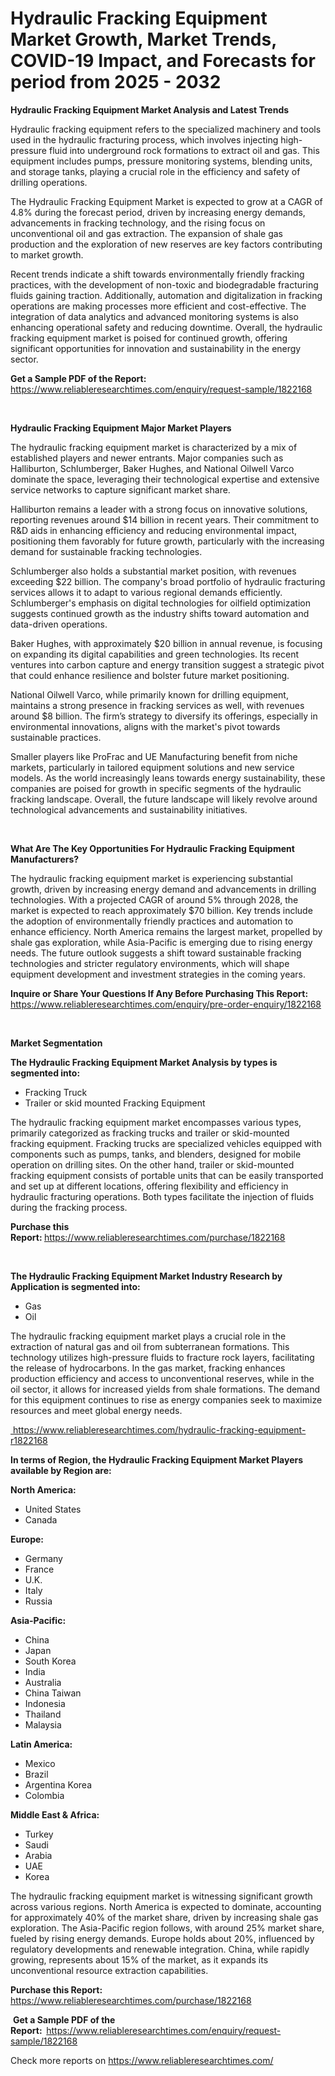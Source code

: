 <p><h1>Hydraulic Fracking Equipment Market Growth, Market Trends, COVID-19 Impact, and Forecasts for period from 2025 - 2032</h1></p><p><strong>Hydraulic Fracking Equipment Market Analysis and Latest Trends</strong></p>
<p><p>Hydraulic fracking equipment refers to the specialized machinery and tools used in the hydraulic fracturing process, which involves injecting high-pressure fluid into underground rock formations to extract oil and gas. This equipment includes pumps, pressure monitoring systems, blending units, and storage tanks, playing a crucial role in the efficiency and safety of drilling operations. </p><p>The Hydraulic Fracking Equipment Market is expected to grow at a CAGR of 4.8% during the forecast period, driven by increasing energy demands, advancements in fracking technology, and the rising focus on unconventional oil and gas extraction. The expansion of shale gas production and the exploration of new reserves are key factors contributing to market growth. </p><p>Recent trends indicate a shift towards environmentally friendly fracking practices, with the development of non-toxic and biodegradable fracturing fluids gaining traction. Additionally, automation and digitalization in fracking operations are making processes more efficient and cost-effective. The integration of data analytics and advanced monitoring systems is also enhancing operational safety and reducing downtime. Overall, the hydraulic fracking equipment market is poised for continued growth, offering significant opportunities for innovation and sustainability in the energy sector.</p></p>
<p><strong>Get a Sample PDF of the Report:&nbsp;</strong> <a href="https://www.reliableresearchtimes.com/enquiry/request-sample/1822168?utm_campaign=2263&utm_medium=2&utm_source=Github&utm_content=ia&utm_term=09042025&utm_id=hydraulic-fracking-equipment">https://www.reliableresearchtimes.com/enquiry/request-sample/1822168</a></p>
<p>&nbsp;</p>
<p><strong>Hydraulic Fracking Equipment Major Market Players</strong></p>
<p><p>The hydraulic fracking equipment market is characterized by a mix of established players and newer entrants. Major companies such as Halliburton, Schlumberger, Baker Hughes, and National Oilwell Varco dominate the space, leveraging their technological expertise and extensive service networks to capture significant market share. </p><p>Halliburton remains a leader with a strong focus on innovative solutions, reporting revenues around $14 billion in recent years. Their commitment to R&D aids in enhancing efficiency and reducing environmental impact, positioning them favorably for future growth, particularly with the increasing demand for sustainable fracking technologies.</p><p>Schlumberger also holds a substantial market position, with revenues exceeding $22 billion. The company's broad portfolio of hydraulic fracturing services allows it to adapt to various regional demands efficiently. Schlumberger's emphasis on digital technologies for oilfield optimization suggests continued growth as the industry shifts toward automation and data-driven operations.</p><p>Baker Hughes, with approximately $20 billion in annual revenue, is focusing on expanding its digital capabilities and green technologies. Its recent ventures into carbon capture and energy transition suggest a strategic pivot that could enhance resilience and bolster future market positioning.</p><p>National Oilwell Varco, while primarily known for drilling equipment, maintains a strong presence in fracking services as well, with revenues around $8 billion. The firm’s strategy to diversify its offerings, especially in environmental innovations, aligns with the market's pivot towards sustainable practices.</p><p>Smaller players like ProFrac and UE Manufacturing benefit from niche markets, particularly in tailored equipment solutions and new service models. As the world increasingly leans towards energy sustainability, these companies are poised for growth in specific segments of the hydraulic fracking landscape. Overall, the future landscape will likely revolve around technological advancements and sustainability initiatives.</p></p>
<p>&nbsp;</p>
<p><strong>What Are The Key Opportunities For Hydraulic Fracking Equipment Manufacturers?</strong></p>
<p><p>The hydraulic fracking equipment market is experiencing substantial growth, driven by increasing energy demand and advancements in drilling technologies. With a projected CAGR of around 5% through 2028, the market is expected to reach approximately $70 billion. Key trends include the adoption of environmentally friendly practices and automation to enhance efficiency. North America remains the largest market, propelled by shale gas exploration, while Asia-Pacific is emerging due to rising energy needs. The future outlook suggests a shift toward sustainable fracking technologies and stricter regulatory environments, which will shape equipment development and investment strategies in the coming years.</p></p>
<p><strong>Inquire or Share Your Questions If Any Before Purchasing This Report:</strong> <a href="https://www.reliableresearchtimes.com/enquiry/pre-order-enquiry/1822168?utm_campaign=2263&utm_medium=2&utm_source=Github&utm_content=ia&utm_term=09042025&utm_id=hydraulic-fracking-equipment">https://www.reliableresearchtimes.com/enquiry/pre-order-enquiry/1822168</a></p>
<p>&nbsp;</p>
<p><strong>Market Segmentation</strong></p>
<p><strong>The Hydraulic Fracking Equipment Market Analysis by types is segmented into:</strong></p>
<p><ul><li>Fracking Truck</li><li>Trailer or skid mounted Fracking Equipment</li></ul></p>
<p><p>The hydraulic fracking equipment market encompasses various types, primarily categorized as fracking trucks and trailer or skid-mounted fracking equipment. Fracking trucks are specialized vehicles equipped with components such as pumps, tanks, and blenders, designed for mobile operation on drilling sites. On the other hand, trailer or skid-mounted fracking equipment consists of portable units that can be easily transported and set up at different locations, offering flexibility and efficiency in hydraulic fracturing operations. Both types facilitate the injection of fluids during the fracking process.</p></p>
<p><strong>Purchase this Report:&nbsp;</strong><a href="https://www.reliableresearchtimes.com/purchase/1822168?utm_campaign=2263&utm_medium=2&utm_source=Github&utm_content=ia&utm_term=09042025&utm_id=hydraulic-fracking-equipment">https://www.reliableresearchtimes.com/purchase/1822168</a></p>
<p>&nbsp;</p>
<p><strong>The Hydraulic Fracking Equipment Market Industry Research by Application is segmented into:</strong></p>
<p><ul><li>Gas</li><li>Oil</li></ul></p>
<p><p>The hydraulic fracking equipment market plays a crucial role in the extraction of natural gas and oil from subterranean formations. This technology utilizes high-pressure fluids to fracture rock layers, facilitating the release of hydrocarbons. In the gas market, fracking enhances production efficiency and access to unconventional reserves, while in the oil sector, it allows for increased yields from shale formations. The demand for this equipment continues to rise as energy companies seek to maximize resources and meet global energy needs.</p></p>
<p><a href="https://www.reliableresearchtimes.com/hydraulic-fracking-equipment-r1822168?utm_campaign=2263&utm_medium=2&utm_source=Github&utm_content=ia&utm_term=09042025&utm_id=hydraulic-fracking-equipment">&nbsp;https://www.reliableresearchtimes.com/hydraulic-fracking-equipment-r1822168</a></p>
<p><strong>In terms of Region, the Hydraulic Fracking Equipment Market Players available by Region are:</strong></p>
<p>
    <p> <strong> North America: </strong>
        <ul>
            <li>United States</li>
            <li>Canada</li>
        </ul>
        </p> 
    <p> <strong> Europe: </strong>
        <ul>
            <li>Germany</li>
            <li>France</li>
            <li>U.K.</li>
            <li>Italy</li>
            <li>Russia</li>
        </ul>
        </p> 
    <p> <strong> Asia-Pacific: </strong>
        <ul>
            <li>China</li>
            <li>Japan</li>
            <li>South Korea</li>
            <li>India</li>
            <li>Australia</li>
            <li>China Taiwan</li>
            <li>Indonesia</li>
            <li>Thailand</li>
            <li>Malaysia</li>
        </ul>
        </p> 
    <p> <strong> Latin America: </strong>
        <ul>
            <li>Mexico</li>
            <li>Brazil</li>
            <li>Argentina Korea</li>
            <li>Colombia</li>
        </ul>
        </p> 
    <p> <strong> Middle East & Africa: </strong>
        <ul>
            <li>Turkey</li>
            <li>Saudi</li>
            <li>Arabia</li>
            <li>UAE</li>
            <li>Korea</li>
        </ul>
    </p>
    </p>
<p><p>The hydraulic fracking equipment market is witnessing significant growth across various regions. North America is expected to dominate, accounting for approximately 40% of the market share, driven by increasing shale gas exploration. The Asia-Pacific region follows, with around 25% market share, fueled by rising energy demands. Europe holds about 20%, influenced by regulatory developments and renewable integration. China, while rapidly growing, represents about 15% of the market, as it expands its unconventional resource extraction capabilities.</p></p>
<p><strong>Purchase this Report: </strong><a href="https://www.reliableresearchtimes.com/purchase/1822168?utm_campaign=2263&utm_medium=2&utm_source=Github&utm_content=ia&utm_term=09042025&utm_id=hydraulic-fracking-equipment">https://www.reliableresearchtimes.com/purchase/1822168</a></p>
<p>&nbsp;<strong>Get a Sample PDF of the Report:&nbsp;&nbsp;</strong><a href="https://www.reliableresearchtimes.com/enquiry/request-sample/1822168?utm_campaign=2263&utm_medium=2&utm_source=Github&utm_content=ia&utm_term=09042025&utm_id=hydraulic-fracking-equipment">https://www.reliableresearchtimes.com/enquiry/request-sample/1822168</a></p>
<p><strong></strong></p>
<p>Check more reports on <a href="https://www.reliableresearchtimes.com/?utm_campaign=2263&utm_medium=2&utm_source=Github&utm_content=ia&utm_term=09042025&utm_id=hydraulic-fracking-equipment">https://www.reliableresearchtimes.com/</a></p>